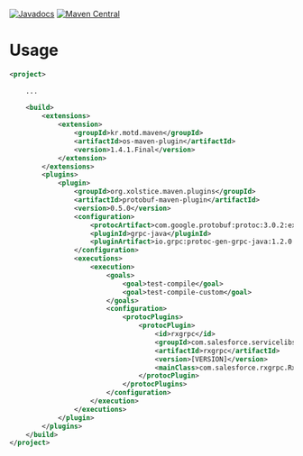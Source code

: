 [![Javadocs](https://javadoc.io/badge/com.salesforce.servicelibs/rxgrpc-stub.svg)](https://javadoc.io/doc/com.salesforce.servicelibs/rxgrpc-stub)
[![Maven Central](https://maven-badges.herokuapp.com/maven-central/com.salesforce.servicelibs/rxgrpc/badge.svg)](https://maven-badges.herokuapp.com/maven-central/com.salesforce.servicelibs/rxgrpc)


Usage
=====
```xml
<project>
    
    ...
    
    <build>
        <extensions>
            <extension>
                <groupId>kr.motd.maven</groupId>
                <artifactId>os-maven-plugin</artifactId>
                <version>1.4.1.Final</version>
            </extension>
        </extensions>
        <plugins>
            <plugin>
                <groupId>org.xolstice.maven.plugins</groupId>
                <artifactId>protobuf-maven-plugin</artifactId>
                <version>0.5.0</version>
                <configuration>
                    <protocArtifact>com.google.protobuf:protoc:3.0.2:exe:${os.detected.classifier}</protocArtifact>
                    <pluginId>grpc-java</pluginId>
                    <pluginArtifact>io.grpc:protoc-gen-grpc-java:1.2.0:exe:${os.detected.classifier}</pluginArtifact>
                </configuration>
                <executions>
                    <execution>
                        <goals>
                            <goal>test-compile</goal>
                            <goal>test-compile-custom</goal>
                        </goals>
                        <configuration>
                            <protocPlugins>
                                <protocPlugin>
                                    <id>rxgrpc</id>
                                    <groupId>com.salesforce.servicelibs</groupId>
                                    <artifactId>rxgrpc</artifactId>
                                    <version>[VERSION]</version>
                                    <mainClass>com.salesforce.rxgrpc.RxGrpcGenerator</mainClass>
                                </protocPlugin>
                            </protocPlugins>
                        </configuration>
                    </execution>
                </executions>
            </plugin>
        </plugins>
    </build>
</project>
```
